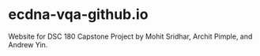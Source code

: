 # ecdna-vqa-github.io
Website for DSC 180 Capstone Project by Mohit Sridhar, Archit Pimple, and Andrew Yin.

